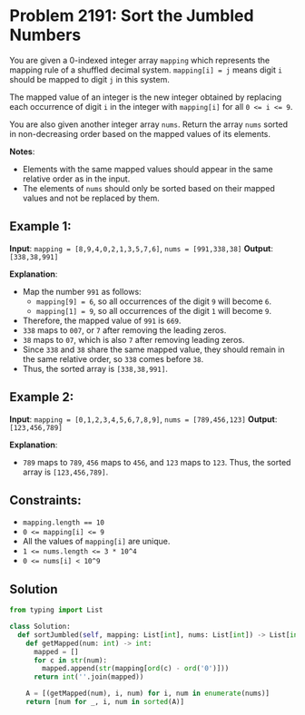 # Problem 2191: Sort the Jumbled Numbers

You are given a 0-indexed integer array `mapping` which represents the mapping rule of a shuffled decimal system. `mapping[i] = j` means digit `i` should be mapped to digit `j` in this system.

The mapped value of an integer is the new integer obtained by replacing each occurrence of digit `i` in the integer with `mapping[i]` for all `0 <= i <= 9`.

You are also given another integer array `nums`. Return the array `nums` sorted in non-decreasing order based on the mapped values of its elements.

**Notes**:
- Elements with the same mapped values should appear in the same relative order as in the input.
- The elements of `nums` should only be sorted based on their mapped values and not be replaced by them.

## Example 1:

**Input**: `mapping = [8,9,4,0,2,1,3,5,7,6]`, `nums = [991,338,38]`
**Output**: `[338,38,991]`

**Explanation**: 
- Map the number `991` as follows:
  - `mapping[9] = 6`, so all occurrences of the digit `9` will become `6`.
  - `mapping[1] = 9`, so all occurrences of the digit `1` will become `9`.
- Therefore, the mapped value of `991` is `669`.
- `338` maps to `007`, or `7` after removing the leading zeros.
- `38` maps to `07`, which is also `7` after removing leading zeros.
- Since `338` and `38` share the same mapped value, they should remain in the same relative order, so `338` comes before `38`.
- Thus, the sorted array is `[338,38,991]`.

## Example 2:

**Input**: `mapping = [0,1,2,3,4,5,6,7,8,9]`, `nums = [789,456,123]`
**Output**: `[123,456,789]`

**Explanation**: 
- `789` maps to `789`, `456` maps to `456`, and `123` maps to `123`. Thus, the sorted array is `[123,456,789]`.

## Constraints:

- `mapping.length == 10`
- `0 <= mapping[i] <= 9`
- All the values of `mapping[i]` are unique.
- `1 <= nums.length <= 3 * 10^4`
- `0 <= nums[i] < 10^9`

## Solution

```python
from typing import List

class Solution:
  def sortJumbled(self, mapping: List[int], nums: List[int]) -> List[int]:
    def getMapped(num: int) -> int:
      mapped = []
      for c in str(num):
        mapped.append(str(mapping[ord(c) - ord('0')]))
      return int(''.join(mapped))

    A = [(getMapped(num), i, num) for i, num in enumerate(nums)]
    return [num for _, i, num in sorted(A)]
```
